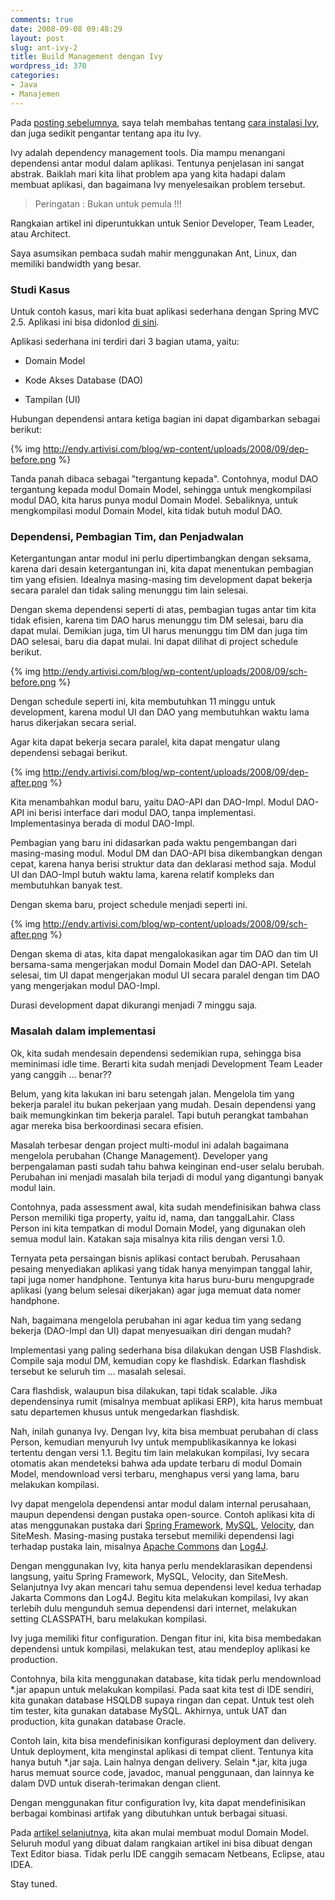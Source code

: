 ```yaml
---
comments: true
date: 2008-09-08 09:48:29
layout: post
slug: ant-ivy-2
title: Build Management dengan Ivy
wordpress_id: 370
categories:
- Java
- Manajemen
---
```


Pada [posting sebelumnya](http://endy.artivisi.com/blog/java/ant-ivy-1), saya telah membahas tentang [cara instalasi Ivy](http://endy.artivisi.com/blog/java/ant-ivy-1), dan juga sedikit pengantar tentang apa itu Ivy. 

Ivy adalah dependency management tools. Dia mampu menangani dependensi antar modul dalam aplikasi. Tentunya penjelasan ini sangat abstrak. Baiklah mari kita lihat problem apa yang kita hadapi dalam membuat aplikasi, dan bagaimana Ivy menyelesaikan problem tersebut. 



> Peringatan : Bukan untuk pemula !!!  

Rangkaian artikel ini diperuntukkan untuk Senior Developer, Team Leader, atau Architect.   

Saya asumsikan pembaca sudah mahir menggunakan Ant, Linux, dan memiliki bandwidth yang besar.  








### Studi Kasus



Untuk contoh kasus, mari kita buat aplikasi sederhana dengan Spring MVC 2.5. Aplikasi ini bisa didonlod [di sini](http://code.google.com/p/hello-spring-25). 

Aplikasi sederhana ini terdiri dari 3 bagian utama, yaitu: 



	
  * Domain Model

	
  * Kode Akses Database (DAO)

	
  * Tampilan (UI)



Hubungan dependensi antara ketiga bagian ini dapat digambarkan sebagai berikut: 

{% img http://endy.artivisi.com/blog/wp-content/uploads/2008/09/dep-before.png  %}

Tanda panah dibaca sebagai "tergantung kepada". Contohnya, modul DAO tergantung kepada modul Domain Model, sehingga untuk mengkompilasi modul DAO, kita harus punya modul Domain Model. Sebaliknya, untuk mengkompilasi modul Domain Model, kita tidak butuh modul DAO. 



### Dependensi, Pembagian Tim, dan Penjadwalan



Ketergantungan antar modul ini perlu dipertimbangkan dengan seksama, karena dari desain ketergantungan ini, kita dapat menentukan pembagian tim yang efisien. Idealnya masing-masing tim development dapat bekerja secara paralel dan tidak saling menunggu tim lain selesai. 

Dengan skema dependensi seperti di atas, pembagian tugas antar tim kita tidak efisien, karena tim DAO harus menunggu tim DM selesai, baru dia dapat mulai. Demikian juga, tim UI harus menunggu tim DM dan juga tim DAO selesai, baru dia dapat mulai. Ini dapat dilihat di project schedule berikut.

{% img http://endy.artivisi.com/blog/wp-content/uploads/2008/09/sch-before.png  %}

Dengan schedule seperti ini, kita membutuhkan 11 minggu untuk development, karena modul UI dan DAO yang membutuhkan waktu lama harus dikerjakan secara serial.

Agar kita dapat bekerja secara paralel, kita dapat mengatur ulang dependensi sebagai berikut. 

{% img http://endy.artivisi.com/blog/wp-content/uploads/2008/09/dep-after.png  %}

Kita menambahkan modul baru, yaitu DAO-API dan DAO-Impl. Modul DAO-API ini berisi interface dari modul DAO, tanpa implementasi. Implementasinya berada di modul DAO-Impl.

Pembagian yang baru ini didasarkan pada waktu pengembangan dari masing-masing modul. Modul DM dan DAO-API bisa dikembangkan dengan cepat, karena hanya berisi struktur data dan deklarasi method saja. Modul UI dan DAO-Impl butuh waktu lama, karena relatif kompleks dan membutuhkan banyak test. 

Dengan skema baru, project schedule menjadi seperti ini. 

{% img http://endy.artivisi.com/blog/wp-content/uploads/2008/09/sch-after.png  %}

Dengan skema di atas, kita dapat mengalokasikan agar tim DAO dan tim UI bersama-sama mengerjakan modul Domain Model dan DAO-API. Setelah selesai, tim UI dapat mengerjakan modul UI secara paralel dengan tim DAO yang mengerjakan modul DAO-Impl. 

Durasi development dapat dikurangi menjadi 7 minggu saja.



### Masalah dalam implementasi



Ok, kita sudah mendesain dependensi sedemikian rupa, sehingga bisa meminimasi idle time. Berarti kita sudah menjadi Development Team Leader yang canggih ... benar??

Belum, yang kita lakukan ini baru setengah jalan. Mengelola tim yang bekerja paralel itu bukan pekerjaan yang mudah. Desain dependensi yang baik memungkinkan tim bekerja paralel. Tapi butuh perangkat tambahan agar mereka bisa berkoordinasi secara efisien. 

Masalah terbesar dengan project multi-modul ini adalah bagaimana mengelola perubahan (Change Management). Developer yang berpengalaman pasti sudah tahu bahwa keinginan end-user selalu berubah. Perubahan ini menjadi masalah bila terjadi di modul yang digantungi banyak modul lain. 

Contohnya, pada assessment awal, kita sudah mendefinisikan bahwa class Person memiliki tiga property, yaitu id, nama, dan tanggalLahir. Class Person ini kita tempatkan di modul Domain Model, yang digunakan oleh semua modul lain. Katakan saja misalnya kita rilis dengan versi 1.0. 

Ternyata peta persaingan bisnis aplikasi contact berubah. Perusahaan pesaing menyediakan aplikasi yang tidak hanya menyimpan tanggal lahir, tapi juga nomer handphone. Tentunya kita harus buru-buru mengupgrade aplikasi (yang belum selesai dikerjakan) agar juga memuat data nomer handphone. 

Nah, bagaimana mengelola perubahan ini agar kedua tim yang sedang bekerja (DAO-Impl dan UI) dapat menyesuaikan diri dengan mudah?

Implementasi yang paling sederhana bisa dilakukan dengan USB Flashdisk. Compile saja modul DM, kemudian copy ke flashdisk. Edarkan flashdisk tersebut ke seluruh tim ... masalah selesai. 

Cara flashdisk, walaupun bisa dilakukan, tapi tidak scalable. Jika dependensinya rumit (misalnya membuat aplikasi ERP), kita harus membuat satu departemen khusus untuk mengedarkan flashdisk.

Nah, inilah gunanya Ivy. Dengan Ivy, kita bisa membuat perubahan di class Person, kemudian menyuruh Ivy untuk mempublikasikannya ke lokasi tertentu dengan versi 1.1. Begitu tim lain melakukan kompilasi, Ivy secara otomatis akan mendeteksi bahwa ada update terbaru di modul Domain Model, mendownload versi terbaru, menghapus versi yang lama, baru melakukan kompilasi.

Ivy dapat mengelola dependensi antar modul dalam internal perusahaan, maupun dependensi dengan pustaka open-source. Contoh aplikasi kita di atas menggunakan pustaka dari [Spring Framework](http://www.springframework.org), [MySQL](http://www.mysql.org), [Velocity](http://velocity.apache.org), dan SiteMesh. Masing-masing pustaka tersebut memiliki dependensi lagi terhadap pustaka lain, misalnya [Apache Commons](http://commons.apache.org) dan [Log4J](http://logging.apache.org/log4j).

Dengan menggunakan Ivy, kita hanya perlu mendeklarasikan dependensi langsung, yaitu Spring Framework, MySQL, Velocity, dan SiteMesh. Selanjutnya Ivy akan mencari tahu semua dependensi level kedua terhadap Jakarta Commons dan Log4J. Begitu kita melakukan kompilasi, Ivy akan terlebih dulu mengunduh semua dependensi dari internet, melakukan setting CLASSPATH, baru melakukan kompilasi. 

Ivy juga memiliki fitur configuration. Dengan fitur ini, kita bisa membedakan dependensi untuk kompilasi, melakukan test, atau mendeploy aplikasi ke production. 

Contohnya, bila kita menggunakan database, kita tidak perlu mendownload *.jar apapun untuk melakukan kompilasi. Pada saat kita test di IDE sendiri, kita gunakan database HSQLDB supaya ringan dan cepat. Untuk test oleh tim tester, kita gunakan database MySQL. Akhirnya, untuk UAT dan production, kita gunakan database Oracle. 

Contoh lain, kita bisa mendefinisikan konfigurasi deployment dan delivery. Untuk deployment, kita menginstal aplikasi di tempat client. Tentunya kita hanya butuh *.jar saja. Lain halnya dengan delivery. Selain *.jar, kita juga harus memuat source code, javadoc, manual penggunaan, dan lainnya ke dalam DVD untuk diserah-terimakan dengan client. 

Dengan menggunakan fitur configuration Ivy, kita dapat mendefinisikan berbagai kombinasi artifak yang dibutuhkan untuk berbagai situasi.

Pada [artikel selanjutnya](http://endy.artivisi.com/blog/java/ant-ivy-3/), kita akan mulai membuat modul Domain Model. Seluruh modul yang dibuat dalam rangkaian artikel ini bisa dibuat dengan Text Editor biasa. Tidak perlu IDE canggih semacam Netbeans, Eclipse, atau IDEA. 

Stay tuned.
